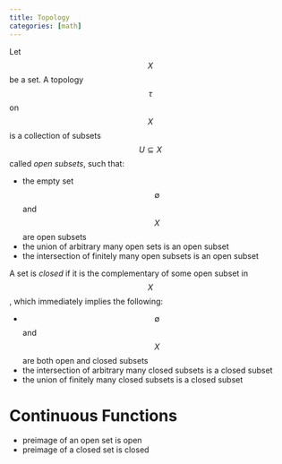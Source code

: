 ```yaml
---
title: Topology
categories: [math]
---
```


Let $$X$$ be a set. A topology $$\tau$$ on $$X$$ is a collection of subsets
$$U \subseteq X$$ called *open subsets*, such that:

- the empty set $$\emptyset$$ and $$X$$ are open subsets
- the union of arbitrary many open sets is an open subset
- the intersection of finitely many open subsets is an open subset

A set is *closed* if it is the complementary of some open subset in
$$X$$, which immediately implies the following:

- $$\emptyset$$ and $$X$$ are both open and closed subsets
- the intersection of arbitrary many closed subsets is a closed subset
- the union of finitely many closed subsets is a closed subset



# Continuous Functions

- preimage of an open set is open
- preimage of a closed set is closed
